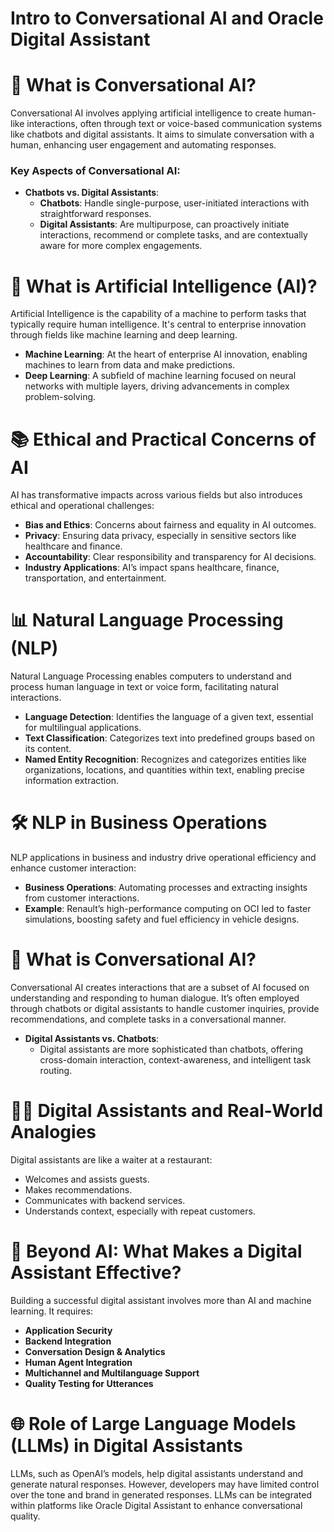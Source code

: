 # Intro to Conversational AI and Oracle Digital Assistant 

# 🤖 What is Conversational AI?

Conversational AI involves applying artificial intelligence to create human-like interactions, often through text or voice-based communication systems like chatbots and digital assistants. It aims to simulate conversation with a human, enhancing user engagement and automating responses.

### Key Aspects of Conversational AI:
- **Chatbots vs. Digital Assistants**:
  - **Chatbots**: Handle single-purpose, user-initiated interactions with straightforward responses.
  - **Digital Assistants**: Are multipurpose, can proactively initiate interactions, recommend or complete tasks, and are contextually aware for more complex engagements.


# 🧠 What is Artificial Intelligence (AI)?

Artificial Intelligence is the capability of a machine to perform tasks that typically require human intelligence. It's central to enterprise innovation through fields like machine learning and deep learning.

- **Machine Learning**: At the heart of enterprise AI innovation, enabling machines to learn from data and make predictions.
- **Deep Learning**: A subfield of machine learning focused on neural networks with multiple layers, driving advancements in complex problem-solving.

# 📚 Ethical and Practical Concerns of AI

AI has transformative impacts across various fields but also introduces ethical and operational challenges:

- **Bias and Ethics**: Concerns about fairness and equality in AI outcomes.
- **Privacy**: Ensuring data privacy, especially in sensitive sectors like healthcare and finance.
- **Accountability**: Clear responsibility and transparency for AI decisions.
- **Industry Applications**: AI’s impact spans healthcare, finance, transportation, and entertainment.

# 📊 Natural Language Processing (NLP)

Natural Language Processing enables computers to understand and process human language in text or voice form, facilitating natural interactions.

- **Language Detection**: Identifies the language of a given text, essential for multilingual applications.
- **Text Classification**: Categorizes text into predefined groups based on its content.
- **Named Entity Recognition**: Recognizes and categorizes entities like organizations, locations, and quantities within text, enabling precise information extraction.

# 🛠️ NLP in Business Operations

NLP applications in business and industry drive operational efficiency and enhance customer interaction:

- **Business Operations**: Automating processes and extracting insights from customer interactions.
- **Example**: Renault’s high-performance computing on OCI led to faster simulations, boosting safety and fuel efficiency in vehicle designs.

# 💬 What is Conversational AI?

Conversational AI creates interactions that are a subset of AI focused on understanding and responding to human dialogue. It’s often employed through chatbots or digital assistants to handle customer inquiries, provide recommendations, and complete tasks in a conversational manner.

- **Digital Assistants vs. Chatbots**:
  - Digital assistants are more sophisticated than chatbots, offering cross-domain interaction, context-awareness, and intelligent task routing.

# 👨‍💼 Digital Assistants and Real-World Analogies

Digital assistants are like a waiter at a restaurant:
- Welcomes and assists guests.
- Makes recommendations.
- Communicates with backend services.
- Understands context, especially with repeat customers.

# 🚀 Beyond AI: What Makes a Digital Assistant Effective?

Building a successful digital assistant involves more than AI and machine learning. It requires:
- **Application Security**
- **Backend Integration**
- **Conversation Design & Analytics**
- **Human Agent Integration**
- **Multichannel and Multilanguage Support**
- **Quality Testing for Utterances**


# 🌐 Role of Large Language Models (LLMs) in Digital Assistants

LLMs, such as OpenAI’s models, help digital assistants understand and generate natural responses. However, developers may have limited control over the tone and brand in generated responses. LLMs can be integrated within platforms like Oracle Digital Assistant to enhance conversational quality.


